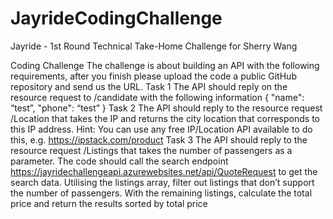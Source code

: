# JayrideCodingChallenge
Jayride - 1st Round Technical Take-Home Challenge for Sherry Wang 

Coding Challenge
The challenge is about building an API with the following requirements, after you finish please upload
the code a public GitHub repository and send us the URL.
Task 1
The API should reply on the resource request to /candidate with the following information
{
"name": “test”,
"phone": “test”
}
Task 2
The API should reply to the resource request /Location that takes the IP and returns the city location that
corresponds to this IP address.
Hint: You can use any free IP/Location API available to do this, e.g. https://ipstack.com/product
Task 3
The API should reply to the resource request /Listings that takes the number of passengers as a
parameter.
The code should call the search endpoint
https://jayridechallengeapi.azurewebsites.net/api/QuoteRequest to get the search data. Utilising the
listings array, filter out listings that don’t support the number of passengers. With the remaining listings,
calculate the total price and return the results sorted by total price
